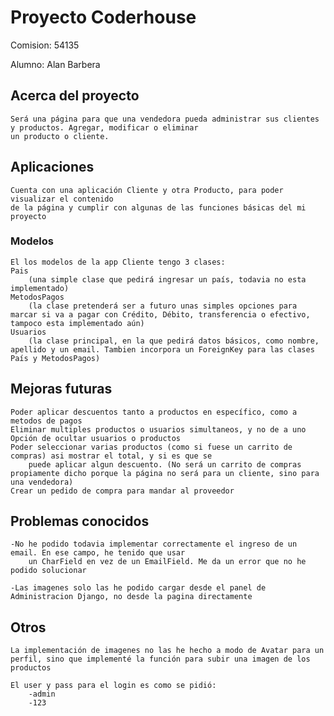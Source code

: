 # Proyecto Coderhouse

Comision: 54135

Alumno: Alan Barbera

## Acerca del proyecto
    Será una página para que una vendedora pueda administrar sus clientes y productos. Agregar, modificar o eliminar
    un producto o cliente. 

## Aplicaciones
    Cuenta con una aplicación Cliente y otra Producto, para poder visualizar el contenido
    de la página y cumplir con algunas de las funciones básicas del mi proyecto

### Modelos
    El los modelos de la app Cliente tengo 3 clases: 
    Pais
        (una simple clase que pedirá ingresar un país, todavia no esta implementado)
    MetodosPagos
        (la clase pretenderá ser a futuro unas simples opciones para marcar si va a pagar con Crédito, Débito, transferencia o efectivo, tampoco esta implementado aún)
    Usuarios
        (la clase principal, en la que pedirá datos básicos, como nombre, apellido y un email. Tambien incorpora un ForeignKey para las clases País y MetodosPagos)

## Mejoras futuras
    Poder aplicar descuentos tanto a productos en específico, como a metodos de pagos
    Eliminar multiples productos o usuarios simultaneos, y no de a uno
    Opción de ocultar usuarios o productos
    Poder seleccionar varias productos (como si fuese un carrito de compras) asi mostrar el total, y si es que se 
        puede aplicar algun descuento. (No será un carrito de compras propiamente dicho porque la página no será para un cliente, sino para una vendedora)
    Crear un pedido de compra para mandar al proveedor

## Problemas conocidos
    -No he podido todavia implementar correctamente el ingreso de un email. En ese campo, he tenido que usar 
        un CharField en vez de un EmailField. Me da un error que no he podido solucionar

    -Las imagenes solo las he podido cargar desde el panel de Administracion Django, no desde la pagina directamente

## Otros
    La implementación de imagenes no las he hecho a modo de Avatar para un perfil, sino que implementé la función para subir una imagen de los productos

    El user y pass para el login es como se pidió:
        -admin
        -123